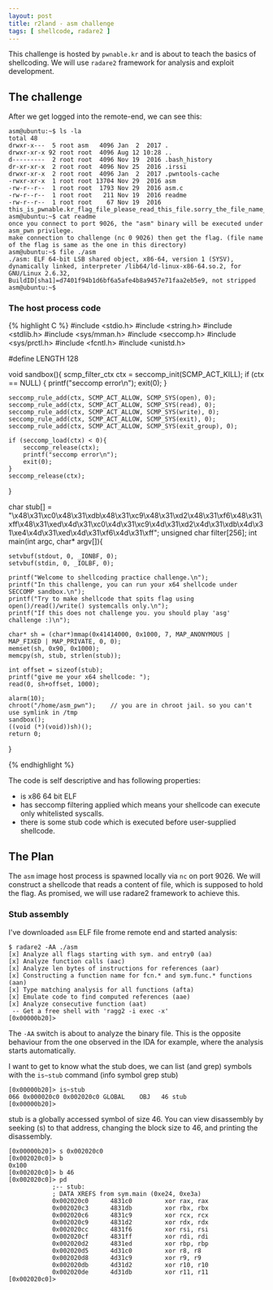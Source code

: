 ```yaml
---
layout: post
title: r2land - asm challenge
tags: [ shellcode, radare2 ]
---
```


This challenge is hosted by ``pwnable.kr`` and is about to teach the basics of shellcoding.
We will use ``radare2`` framework for analysis and exploit development.

## The challenge

After we get logged into the remote-end, we can see this:

```
asm@ubuntu:~$ ls -la
total 48
drwxr-x---  5 root asm   4096 Jan  2  2017 .
drwxr-xr-x 92 root root  4096 Aug 12 10:28 ..
d---------  2 root root  4096 Nov 19  2016 .bash_history
dr-xr-xr-x  2 root root  4096 Nov 25  2016 .irssi
drwxr-xr-x  2 root root  4096 Jan  2  2017 .pwntools-cache
-rwxr-xr-x  1 root root 13704 Nov 29  2016 asm
-rw-r--r--  1 root root  1793 Nov 29  2016 asm.c
-rw-r--r--  1 root root   211 Nov 19  2016 readme
-rw-r--r--  1 root root    67 Nov 19  2016 this_is_pwnable.kr_flag_file_please_read_this_file.sorry_the_file_name_is_very_loooooooooooooooooooooooooooooooooooooooooooooooooooooooooooooooooooooooooooo0000000000000000000000000ooooooooooooooooooooooo000000000000o0o0o0o0o0o0ong
asm@ubuntu:~$ cat readme 
once you connect to port 9026, the "asm" binary will be executed under asm_pwn privilege.
make connection to challenge (nc 0 9026) then get the flag. (file name of the flag is same as the one in this directory)
asm@ubuntu:~$ file ./asm
./asm: ELF 64-bit LSB shared object, x86-64, version 1 (SYSV), dynamically linked, interpreter /lib64/ld-linux-x86-64.so.2, for GNU/Linux 2.6.32, BuildID[sha1]=d7401f94b1d6bf6a5afe4b8a9457e71faa2eb5e9, not stripped
asm@ubuntu:~$ 
```

### The host process code

{% highlight C %}
#include <stdio.h>
#include <string.h>
#include <stdlib.h>
#include <sys/mman.h>
#include <seccomp.h>
#include <sys/prctl.h>
#include <fcntl.h>
#include <unistd.h>

#define LENGTH 128

void sandbox(){
	scmp_filter_ctx ctx = seccomp_init(SCMP_ACT_KILL);
	if (ctx == NULL) {
		printf("seccomp error\n");
		exit(0);
	}

	seccomp_rule_add(ctx, SCMP_ACT_ALLOW, SCMP_SYS(open), 0);
	seccomp_rule_add(ctx, SCMP_ACT_ALLOW, SCMP_SYS(read), 0);
	seccomp_rule_add(ctx, SCMP_ACT_ALLOW, SCMP_SYS(write), 0);
	seccomp_rule_add(ctx, SCMP_ACT_ALLOW, SCMP_SYS(exit), 0);
	seccomp_rule_add(ctx, SCMP_ACT_ALLOW, SCMP_SYS(exit_group), 0);

	if (seccomp_load(ctx) < 0){
		seccomp_release(ctx);
		printf("seccomp error\n");
		exit(0);
	}
	seccomp_release(ctx);
}

char stub[] = "\x48\x31\xc0\x48\x31\xdb\x48\x31\xc9\x48\x31\xd2\x48\x31\xf6\x48\x31\xff\x48\x31\xed\x4d\x31\xc0\x4d\x31\xc9\x4d\x31\xd2\x4d\x31\xdb\x4d\x31\xe4\x4d\x31\xed\x4d\x31\xf6\x4d\x31\xff";
unsigned char filter[256];
int main(int argc, char* argv[]){

	setvbuf(stdout, 0, _IONBF, 0);
	setvbuf(stdin, 0, _IOLBF, 0);

	printf("Welcome to shellcoding practice challenge.\n");
	printf("In this challenge, you can run your x64 shellcode under SECCOMP sandbox.\n");
	printf("Try to make shellcode that spits flag using open()/read()/write() systemcalls only.\n");
	printf("If this does not challenge you. you should play 'asg' challenge :)\n");

	char* sh = (char*)mmap(0x41414000, 0x1000, 7, MAP_ANONYMOUS | MAP_FIXED | MAP_PRIVATE, 0, 0);
	memset(sh, 0x90, 0x1000);
	memcpy(sh, stub, strlen(stub));
	
	int offset = sizeof(stub);
	printf("give me your x64 shellcode: ");
	read(0, sh+offset, 1000);

	alarm(10);
	chroot("/home/asm_pwn");	// you are in chroot jail. so you can't use symlink in /tmp
	sandbox();
	((void (*)(void))sh)();
	return 0;
}

{% endhighlight %}

The code is self descriptive and has following properties:

- is x86 64 bit ELF
- has seccomp filtering applied which means your shellcode can execute only whitelisted syscalls.
- there is some stub code which is executed before user-supplied shellcode.


## The Plan

The ``asm`` image host process is spawned locally via ``nc`` on port 9026. We will construct a shellcode that reads a content of file, which is supposed to hold the flag.
As promised, we will use radare2 framework to achieve this.

### Stub assembly

I've downloaded ``asm`` ELF file frome remote end and started analysis:

```
$ radare2 -AA ./asm
[x] Analyze all flags starting with sym. and entry0 (aa)
[x] Analyze function calls (aac)
[x] Analyze len bytes of instructions for references (aar)
[x] Constructing a function name for fcn.* and sym.func.* functions (aan)
[x] Type matching analysis for all functions (afta)
[x] Emulate code to find computed references (aae)
[x] Analyze consecutive function (aat)
 -- Get a free shell with 'ragg2 -i exec -x'
[0x00000b20]> 
```
The ``-AA`` switch is about to analyze the binary file. This is the opposite behaviour from the one observed in the IDA for example, where the analysis starts automatically.

I want to get to know what the stub does, we can list (and grep) symbols with the ``is~stub`` command
(info symbol grep stub)
```
[0x00000b20]> is~stub
066 0x000020c0 0x002020c0 GLOBAL    OBJ   46 stub
[0x00000b20]> 
```
stub is a globally accessed symbol of size 46. 
You can view disassembly by seeking (s) to that address, changing the block size to 46, and printing the disassembly.

```
[0x00000b20]> s 0x002020c0
[0x002020c0]> b
0x100
[0x002020c0]> b 46
[0x002020c0]> pd
            ;-- stub:
            ; DATA XREFS from sym.main (0xe24, 0xe3a)
            0x002020c0      4831c0         xor rax, rax
            0x002020c3      4831db         xor rbx, rbx
            0x002020c6      4831c9         xor rcx, rcx
            0x002020c9      4831d2         xor rdx, rdx
            0x002020cc      4831f6         xor rsi, rsi
            0x002020cf      4831ff         xor rdi, rdi
            0x002020d2      4831ed         xor rbp, rbp
            0x002020d5      4d31c0         xor r8, r8
            0x002020d8      4d31c9         xor r9, r9
            0x002020db      4d31d2         xor r10, r10
            0x002020de      4d31db         xor r11, r11
[0x002020c0]> 
```

